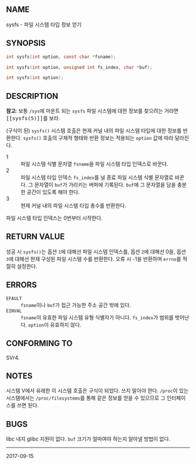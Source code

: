 ## NAME

sysfs - 파일 시스템 타입 정보 얻기

## SYNOPSIS

```c
int sysfs(int option, const char *fsname);

int sysfs(int option, unsigned int fs_index, char *buf);

int sysfs(int option);
```

## DESCRIPTION

**참고**: 보통 `/sys`에 마운트 되는 `sysfs` 파일 시스템에 대한 정보를 찾으려는 거라면 <tt>[[sysfs(5)]]</tt>를 보라.

(구식이 된) `sysfs()` 시스템 호출은 현재 커널 내의 파일 시스템 타입에 대한 정보를 반환한다. `sysfs()` 호출의 구체적 형태와 반환 정보는 적용되는 `option` 값에 따라 달라진다.

<dl>
<dt>1</dt>
<dd>파일 시스템 식별 문자열 <code>fsname</code>을 파일 시스템 타입 인덱스로 바꾼다.</dd>

<dt>2</dt>
<dd>파일 시스템 타입 인덱스 <code>fs_index</code>를 널 종료 파일 시스템 식별 문자열로 바꾼다. 그 문자열이 <code>buf</code>가 가리키는 버퍼에 기록된다. <code>buf</code>에 그 문자열을 담을 충분한 공간이 있도록 해야 한다.</dd>

<dt>3</dt>
<dd>현재 커널 내의 파일 시스템 타입 총수를 반환한다.</dd>
</dl>

파일 시스템 타입 인덱스는 0번부터 시작한다.

## RETURN VALUE

성공 시 `sysfs()`는 옵션 `1`에 대해선 파일 시스템 인덱스를, 옵션 `2`에 대해선 0을, 옵션 `3`에 대해선 현재 구성된 파일 시스템 수를 반환한다. 오류 시 -1을 반환하며 `errno`를 적절히 설정한다.

## ERRORS

<dl>
<dt><code>EFAULT</code></dt>
<dd><code>fsname</code>이나 <code>buf</code>가 접근 가능한 주소 공간 밖에 있다.</dd>
<dt><code>EINVAL</code></dt>
<dd><code>fsname</code>이 유효한 파일 시스템 유형 식별자가 아니다. <code>fs_index</code>가 범위를 벗어난다. <code>option</code>이 유효하지 않다.</dd>
</dl>

## CONFORMING TO

SVr4.

## NOTES

시스템 V에서 유래한 이 시스템 호출은 구식이 되었다. 쓰지 말아야 한다. `/proc`이 있는 시스템에서는 `/proc/filesystems`를 통해 같은 정보를 얻을 수 있으므로 그 인터페이스를 쓰면 된다.

## BUGS

libc 내지 glibc 지원이 없다. `buf` 크기가 얼마여야 하는지 알아낼 방법이 없다.

----

2017-09-15
